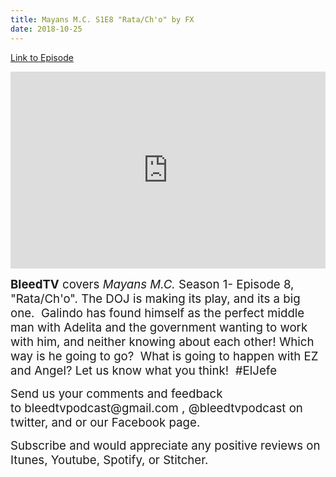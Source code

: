 ```yaml
---
title: Mayans M.C. S1E8 "Rata/Ch'o" by FX
date: 2018-10-25
---
```


[Link to Episode](https://BleedTV.podbean.com/e/mayans-mc-s1e8-ratacho-by-fx/)

<iframe src="https://www.podbean.com/media/player/9f84n-9d56d4?from=site&vjs=1&skin=1&fonts=Helvetica&auto=0&download=1" height="315" width="100%" frameborder="0" scrolling="no" data-name="pb-iframe-player"></iframe>

<p><span style="font-size:14pt;"><strong>BleedTV</strong> covers <em>Mayans M.C.</em> Season 1- Episode 8, "Rata/Ch'o". The DOJ is making its play, and its a big one.  Galindo has found himself as the perfect middle man with Adelita and the government wanting to work with him, and neither knowing about each other! Which way is he going to go?  What is going to happen with EZ and Angel? Let us know what you think!  #ElJefe</span></p>
<p><span style="font-size:14pt;">Send us your comments and feedback to bleedtvpodcast@gmail.com , @bleedtvpodcast on twitter, and or our Facebook page. </span></p>
<p><span style="font-size:14pt;">Subscribe and would appreciate any positive reviews on Itunes, Youtube, Spotify, or Stitcher.</span></p>